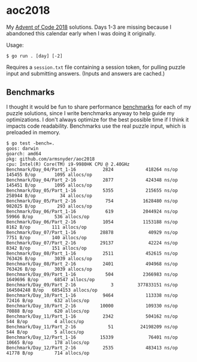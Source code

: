 # aoc2018

My [Advent of Code 2018](https://adventofcode.com/2018) solutions. Days 1-3 are missing because I
abandoned this calendar early when I was doing it originally.

Usage:

```
$ go run . [day] [-2]
```

Requires a `session.txt` file containing a session token, for pulling puzzle input and submitting answers.
(Inputs and answers are cached.)

## Benchmarks

I thought it would be fun to share performance [benchmarks](https://golang.org/pkg/testing/#hdr-Benchmarks)
for each of my puzzle solutions, since I write benchmarks anyway to help guide my optimizations.
I don't always optimize for the best possible time if I think it impacts code readability.
Benchmarks use the real puzzle input, which is preloaded in memory.

```
$ go test -bench=.
goos: darwin
goarch: amd64
pkg: github.com/armsnyder/aoc2018
cpu: Intel(R) Core(TM) i9-9980HK CPU @ 2.40GHz
Benchmark/Day_04/Part_1-16          2824            418264 ns/op          145455 B/op       1095 allocs/op
Benchmark/Day_04/Part_2-16          2877            424348 ns/op          145451 B/op       1095 allocs/op
Benchmark/Day_05/Part_1-16          5355            215655 ns/op          258944 B/op         34 allocs/op
Benchmark/Day_05/Part_2-16           754           1628480 ns/op          982025 B/op        293 allocs/op
Benchmark/Day_06/Part_1-16           619           2044924 ns/op           59966 B/op        536 allocs/op
Benchmark/Day_06/Part_2-16          1054           1153188 ns/op            8162 B/op        111 allocs/op
Benchmark/Day_07/Part_1-16         28878             40929 ns/op            7751 B/op        140 allocs/op
Benchmark/Day_07/Part_2-16         29137             42224 ns/op            8342 B/op        151 allocs/op
Benchmark/Day_08/Part_1-16          2511            452615 ns/op          763426 B/op       3039 allocs/op
Benchmark/Day_08/Part_2-16          2401            494968 ns/op          763426 B/op       3039 allocs/op
Benchmark/Day_09/Part_1-16           504           2366983 ns/op         1649696 B/op      68547 allocs/op
Benchmark/Day_09/Part_2-16             3         377833151 ns/op        164504248 B/op   6854153 allocs/op
Benchmark/Day_10/Part_1-16          9464            113338 ns/op           72416 B/op        632 allocs/op
Benchmark/Day_10/Part_2-16         10000            109330 ns/op           70888 B/op        620 allocs/op
Benchmark/Day_11/Part_1-16          2342            504162 ns/op             544 B/op          4 allocs/op
Benchmark/Day_11/Part_2-16            51          24198209 ns/op             544 B/op          5 allocs/op
Benchmark/Day_12/Part_1-16         15339             76401 ns/op           10665 B/op        178 allocs/op
Benchmark/Day_12/Part_2-16          2535            483413 ns/op           41778 B/op        714 allocs/op
```
